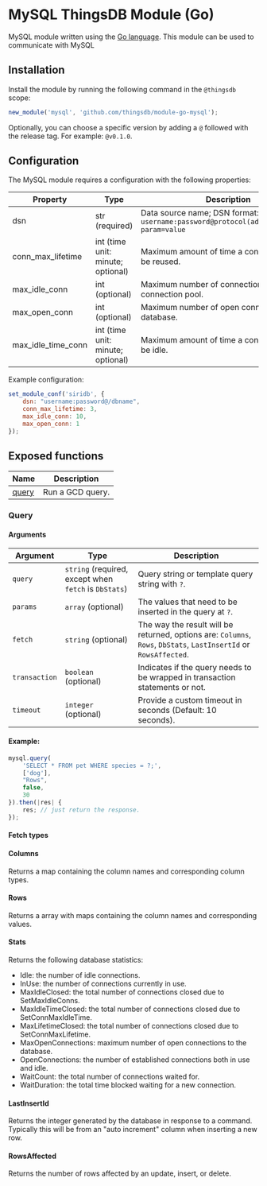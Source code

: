 # MySQL ThingsDB Module (Go)

MySQL module written using the [Go language](https://golang.org). This module can be used to communicate with MySQL

## Installation

Install the module by running the following command in the `@thingsdb` scope:

```javascript
new_module('mysql', 'github.com/thingsdb/module-go-mysql');
```

Optionally, you can choose a specific version by adding a `@` followed with the release tag. For example: `@v0.1.0`.

## Configuration

The MySQL module requires a configuration with the following properties:

Property           | Type                              | Description
-------------------| --------------------------------- | -----------
dsn                | str (required)                    | Data source name; DSN format: `username:password@protocol(address)/dbname?param=value`
conn_max_lifetime  | int (time unit: minute; optional) | Maximum amount of time a connection may be reused.
max_idle_conn      | int (optional)                    | Maximum number of connections in the idle connection pool.
max_open_conn      | int (optional)                    | Maximum number of open connections to the database.
max_idle_time_conn | int (time unit: minute; optional) | Maximum amount of time a connection may be idle.

Example configuration:

```javascript
set_module_conf('siridb', {
    dsn: "username:password@/dbname",
    conn_max_lifetime: 3,
    max_idle_conn: 10,
    max_open_conn: 1
});
```

## Exposed functions

Name              | Description
----------------- | -----------
[query](#query)   | Run a GCD query.

### Query

#### Arguments

 Argument     | Type                                                  | Description
------------- | ----------------------------------------------------- | -----------
`query`       | `string` (required, except when `fetch` is `DbStats`) | Query string or template query string with `?`.
`params`      | `array` (optional)                                    | The values that need to be inserted in the query at `?`.
`fetch`       | `string` (optional)                                   | The way the result will be returned, options are: `Columns`, `Rows`, `DbStats`, `LastInsertId` or `RowsAffected`.
`transaction` | `boolean` (optional)                                  | Indicates if the query needs to be wrapped in transaction statements or not.
`timeout`     | `integer` (optional)                                  | Provide a custom timeout in seconds (Default: 10 seconds).

#### Example:

```javascript
mysql.query(
    'SELECT * FROM pet WHERE species = ?;',
    ['dog'],
    "Rows",
    false,
    30
}).then(|res| {
    res; // just return the response.
});
```

#### Fetch types

#### Columns

Returns a map containing the column names and corresponding column types.

#### Rows

Returns a array with maps containing the column names and corresponding values.

#### Stats

Returns the following database statistics:

* Idle: the number of idle connections.
* InUse: the number of connections currently in use.
* MaxIdleClosed: the total number of connections closed due to SetMaxIdleConns.
* MaxIdleTimeClosed: the total number of connections closed due to SetConnMaxIdleTime.
* MaxLifetimeClosed: the total number of connections closed due to SetConnMaxLifetime.
* MaxOpenConnections: maximum number of open connections to the database.
* OpenConnections: the number of established connections both in use and idle.
* WaitCount: the total number of connections waited for.
* WaitDuration: the total time blocked waiting for a new connection.

#### LastInsertId

Returns the integer generated by the database in response to a command. Typically this will be from an "auto increment" column when inserting a new row.

#### RowsAffected

Returns the number of rows affected by an update, insert, or delete.

